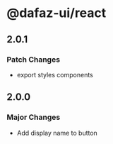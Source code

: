 # @dafaz-ui/react

## 2.0.1

### Patch Changes

- export styles components

## 2.0.0

### Major Changes

- Add display name to button

